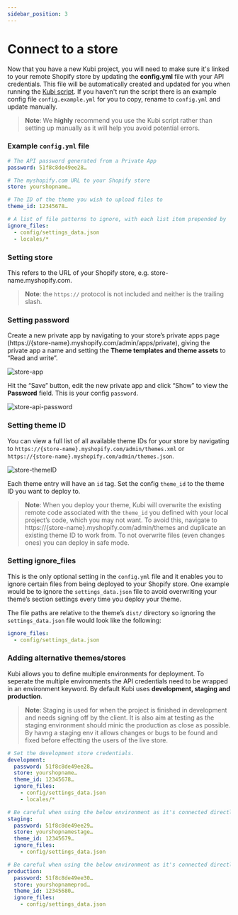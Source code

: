 ```yaml
---
sidebar_position: 3
---
```


# Connect to a store

Now that you have a new Kubi project, you will need to make sure it's linked to your remote Shopify store by updating the **config.yml** file with your API credentials. This file will be automatically created and updated for you when running the [Kubi script](https://github.com/kubixmedia/kubi/wiki/2.Create-a-new-Kubi-project). If you haven't run the script there is an example config file `config.example.yml` for you to copy, rename to `config.yml` and update manually.

>**Note**: We **highly** recommend you use the Kubi script rather than setting up manually as it will help you avoid potential errors.

### Example `config.yml` file

```yml
# The API password generated from a Private App
password: 51f8c8de49ee28…

# The myshopify.com URL to your Shopify store
store: yourshopname…

# The ID of the theme you wish to upload files to
theme_id: 12345678…

# A list of file patterns to ignore, with each list item prepended by '-'
ignore_files:
  - config/settings_data.json
  - locales/*
```

### Setting store

This refers to the URL of your Shopify store, e.g. store-name.myshopify.com.

>**Note**: the `https://` protocol is not included and neither is the trailing slash.

### Setting password

Create a new private app by navigating to your store’s private apps page (https://{store-name}.myshopify.com/admin/apps/private), giving the private app a name and setting the **Theme templates and theme assets** to “Read and write”.

![store-app](https://res.cloudinary.com/kubix-media-ltd/image/upload/c_scale,dpr_auto,f_auto,fl_progressive,w_auto/Kubi%20Docs/store-app.png)

Hit the “Save” button, edit the new private app and click “Show” to view the **Password** field. This is your config `password`.

![store-api-password](https://res.cloudinary.com/kubix-media-ltd/image/upload/c_scale,dpr_auto,f_auto,fl_progressive,w_auto/Kubi%20Docs/store-api-password.jpg)

### Setting theme ID

You can view a full list of all available theme IDs for your store by navigating to `https://{store-name}.myshopify.com/admin/themes.xml` or `https://{store-name}.myshopify.com/admin/themes.json`.

![store-themeID](https://res.cloudinary.com/kubix-media-ltd/image/upload/c_scale,dpr_auto,f_auto,fl_progressive,w_auto/Kubi%20Docs/store-themeid.jpg)

Each theme entry will have an `id` tag. Set the config `theme_id` to the theme ID you want to deploy to.

>**Note**: When you deploy your theme, Kubi will overwrite the existing remote code associated with the `theme_id` you defined with your local project’s code, which you may not want. To avoid this, navigate to https://{store-name}.myshopify.com/admin/themes and duplicate an existing theme ID to work from. To not overwrite files (even changes ones) you can deploy in safe mode.

### Setting ignore_files

This is the only optional setting in the `config.yml` file and it enables you to ignore certain files from being deployed to your Shopify store. One example would be to ignore the `settings_data.json` file to avoid overwriting your theme’s section settings every time you deploy your theme.

The file paths are relative to the theme’s `dist/` directory so ignoring the `settings_data.json` file would look like the following:

```yml
ignore_files:
  - config/settings_data.json
```

### Adding alternative themes/stores

Kubi allows you to define multiple environments for deployment. To seperate the multiple environments the API credentials need to be wrapped in an environment keyword. By default Kubi uses **development, staging and production**.

>**Note**: Staging is used for when the project is finished in development and needs signing off by the client. It is also aim at testing as the staging environment should minic the production as close as possible. By havng a staging env it allows changes or bugs to be found and fixed before effectting the users of the live store.

```yml
# Set the development store credentials.
development:
  password: 51f8c8de49ee28…
  store: yourshopname…
  theme_id: 12345678…
  ignore_files:
    - config/settings_data.json
    - locales/*

# Be careful when using the below environment as it's connected directly to the live store but not live theme.
staging:
  password: 51f8c8de49ee29…
  store: yourshopnamestage…
  theme_id: 12345679…
  ignore_files:
    - config/settings_data.json

# Be careful when using the below environment as it's connected directly to the live store and theme.
production:
  password: 51f8c8de49ee30…
  store: yourshopnameprod…
  theme_id: 12345680…
  ignore_files:
    - config/settings_data.json
```
